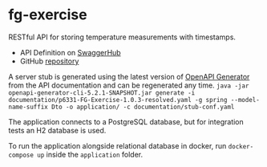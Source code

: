 # fg-exercise

RESTful API for storing temperature measurements with timestamps.

- API Definition on [SwaggerHub](https://app.swaggerhub.com/apis/p6331/FG-Exercise/1.0.3)
- GitHub [repository](https://github.com/prouzpe3/fg-exercise)

A server stub is generated using the latest version of [OpenAPI Generator](https://github.com/OpenAPITools/openapi-generator) from the API documentation and can be regenerated any time.
`java -jar openapi-generator-cli-5.2.1-SNAPSHOT.jar generate -i documentation/p6331-FG-Exercise-1.0.3-resolved.yaml -g spring --model-name-suffix Dto -o application/ -c documentation/stub-conf.yaml`

The application connects to a PostgreSQL database, but for integration tests an H2 database is used.

To run the application alongside relational database in docker, run `docker-compose up` inside the `application` folder.
